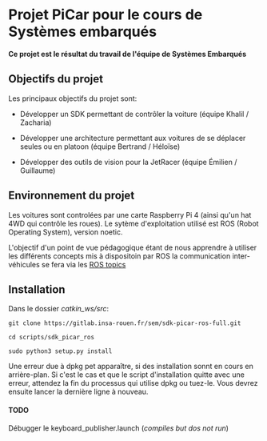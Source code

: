 # Projet PiCar pour le cours de Systèmes embarqués

**Ce projet est le résultat du travail de l'équipe de Systèmes Embarqués**



## Objectifs du projet

Les principaux objectifs du projet sont:
- Développer un SDK permettant de contrôler la voiture (équipe Khalil / Zacharia)

- Développer une architecture permettant aux voitures de se déplacer seules ou en platoon (équipe Bertrand / Héloïse)

- Développer des outils de vision pour la JetRacer (équipe Émilien / Guillaume)

## Environnement du projet

Les voitures sont controlées par une carte Raspberry Pi 4 (ainsi qu'un hat 4WD qui contrôle les roues). Le sytème d'exploitation utilisé est ROS (Robot Operating System), version noetic.

L'objectif d'un point de vue pédagogique étant de nous apprendre à utiliser les différents concepts mis à dispositoin par ROS la communication inter-véhicules se fera via les [ROS topics](utilisation_donnees_publish_subscribe.md)


## Installation

Dans le dossier *catkin_ws/src*:

`git clone https://gitlab.insa-rouen.fr/sem/sdk-picar-ros-full.git`

`cd scripts/sdk_picar_ros`

`sudo python3 setup.py install`

Une erreur due à dpkg pet apparaître, si des installation sonnt en cours en arrière-plan. Si c'est le cas et que le script d'installation quitte avec une erreur, attendez la fin du processus qui utilise dpkg ou tuez-le. Vous devrez ensuite lancer la dernière ligne à nouveau.


#### TODO

Débugger le keyboard_publisher.launch (*compiles but dos not run*)
